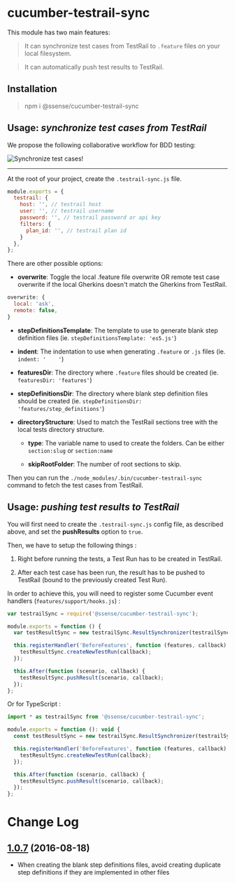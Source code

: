 # cucumber-testrail-sync

This module has two main features:

> It can synchronize test cases from TestRail to `.feature` files on your local filesystem.

> It can automatically push test results to TestRail.

## Installation

> npm i @ssense/cucumber-testrail-sync

## Usage: *synchronize test cases from TestRail*

We propose the following collaborative workflow for BDD testing:

![Synchronize test cases!](https://github.com/Groupe-Atallah/node-cucumber-testrail-sync/raw/master/images/sync-scenarios.png)

------------

At the root of your project, create the `.testrail-sync.js` file.

```js
module.exports = {
  testrail: {
    host: '', // testrail host
    user: '', // testrail username
    password: '', // testrail password or api key
    filters: {
      plan_id: '', // testrail plan id
    }
  },
};
```

There are other possible options:

  * __overwrite__: Toggle the local .feature file overwrite OR remote test case overwrite if the local Gherkins doesn't match the Gherkins from TestRail.

  ```js
  overwrite: {
    local: 'ask',
    remote: false,
  }
  ```

  * __stepDefinitionsTemplate__:  The template to use to generate blank step definition files (ie. `stepDefinitionsTemplate: 'es5.js'`)

  * __indent__: The indentation to use when generating `.feature` or `.js` files (ie. `indent: '    '`)

  * __featuresDir__: The directory where `.feature` files should be created (ie. `featuresDir: 'features'`)

  * __stepDefinitionsDir__: The directory where blank step definition files should be created  (ie. `stepDefinitionsDir: 'features/step_definitions'`)

  * __directoryStructure__: Used to match the TestRail sections tree with the local tests directory structure.

    * __type__: The variable name to used to create the folders. Can be either `section:slug` or `section:name`

    * __skipRootFolder__: The number of root sections to skip.

Then you can run the `./node_modules/.bin/cucumber-testrail-sync` command to fetch the test cases from TestRail.

## Usage: *pushing test results to TestRail*

You will first need to create the `.testrail-sync.js` config file, as described above, and set the **pushResults** option to `true`.

Then, we have to setup the following things :

1. Right before running the tests, a Test Run has to be created in TestRail.

2. After each test case has been run, the result has to be pushed to TestRail (bound to the previously created Test Run).

In order to achieve this, you will need to register some Cucumber event handlers (`features/support/hooks.js`) :

```js
var testrailSync = require('@ssense/cucumber-testrail-sync');

module.exports = function () {
  var testResultSync = new testrailSync.ResultSynchronizer(testrailSync.readConfig());

  this.registerHandler('BeforeFeatures', function (features, callback) {
    testResultSync.createNewTestRun(callback);
  });

  this.After(function (scenario, callback) {
    testResultSync.pushResult(scenario, callback);
  });
};
```

Or for TypeScript :

```js
import * as testrailSync from '@ssense/cucumber-testrail-sync';

module.exports = function (): void {
  const testResultSync = new testrailSync.ResultSynchronizer(testrailSync.readConfig());

  this.registerHandler('BeforeFeatures', function (features, callback) {
    testResultSync.createNewTestRun(callback);
  });

  this.After(function (scenario, callback) {
    testResultSync.pushResult(scenario, callback);
  });
};
```

# Change Log

## [1.0.7](https://github.com/Groupe-Atallah/node-cucumber-testrail-sync/tree/1.0.7) (2016-08-18)

- When creating the blank step definitions files, avoid creating duplicate step definitions if they are implemented in other files